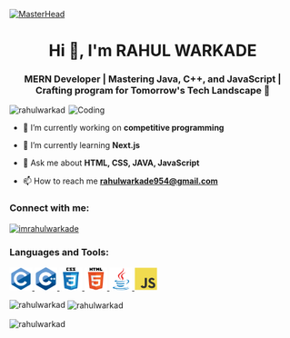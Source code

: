 [![MasterHead](https://cdn.dribbble.com/users/958859/screenshots/14519055/media/6ff256195eede33d5c04aaee5e0ba773.gif)](https://rahulwarkade.io)
<h1 align="center">Hi 👋, I'm RAHUL WARKADE</h1>
<h3 align="center">MERN Developer | Mastering Java, C++, and JavaScript | Crafting program for Tomorrow's Tech Landscape 🚀</h3>
<img align="right" alt="Coding" width="400" src="https://avatars.githubusercontent.com/u/88571832?v=4" alt="rahulwarkad" />
<p align="left"> <img src="https://komarev.com/ghpvc/?username=rahulwarkad&label=Profile%20views&color=0e75b6&style=flat" alt="rahulwarkad" /> </p>

- 🔭 I’m currently working on **competitive programming**

- 🌱 I’m currently learning **Next.js**

- 💬 Ask me about **HTML, CSS, JAVA, JavaScript**

- 📫 How to reach me **rahulwarkade954@gmail.com**

<h3 align="left">Connect with me:</h3>
<p align="left">
<a href="https://www.linkedin.com/in/rahul-warkade/" target="blank"><img align="center" src="https://raw.githubusercontent.com/rahuldkjain/github-profile-readme-generator/master/src/images/icons/Social/linked-in-alt.svg" alt="imrahulwarkade" height="30" width="40" /></a>
</p>

<h3 align="left">Languages and Tools:</h3>
<p align="left"> <a href="https://www.cprogramming.com/" target="_blank" rel="noreferrer"> <img src="https://raw.githubusercontent.com/devicons/devicon/master/icons/c/c-original.svg" alt="c" width="40" height="40"/> </a> <a href="https://www.w3schools.com/cpp/" target="_blank" rel="noreferrer"> <img src="https://raw.githubusercontent.com/devicons/devicon/master/icons/cplusplus/cplusplus-original.svg" alt="cplusplus" width="40" height="40"/> </a> <a href="https://www.w3schools.com/css/" target="_blank" rel="noreferrer"> <img src="https://raw.githubusercontent.com/devicons/devicon/master/icons/css3/css3-original-wordmark.svg" alt="css3" width="40" height="40"/> </a> <a href="https://www.w3.org/html/" target="_blank" rel="noreferrer"> <img src="https://raw.githubusercontent.com/devicons/devicon/master/icons/html5/html5-original-wordmark.svg" alt="html5" width="40" height="40"/> </a> <a href="https://www.java.com" target="_blank" rel="noreferrer"> <img src="https://raw.githubusercontent.com/devicons/devicon/master/icons/java/java-original.svg" alt="java" width="40" height="40"/> </a> <a href="https://developer.mozilla.org/en-US/docs/Web/JavaScript" target="_blank" rel="noreferrer"> <img src="https://raw.githubusercontent.com/devicons/devicon/master/icons/javascript/javascript-original.svg" alt="javascript" width="40" height="40"/> </a> </p>

<p><img align="left" src="https://github-readme-stats.vercel.app/api/top-langs?username=rahulwarkad&show_icons=true&locale=en&layout=compact" alt="rahulwarkad" /></p>

<p>&nbsp;<img align="center" src="https://github-readme-stats.vercel.app/api?username=rahulwarkad&show_icons=true&locale=en" alt="rahulwarkad" /></p>
<p><img align="center" src="https://github-readme-streak-stats.herokuapp.com/?user=rahulwarkad&" alt="rahulwarkad" /></p>
